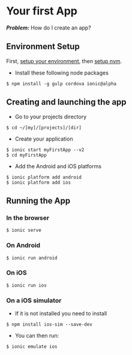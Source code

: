 # Your first App

***Problem:*** How do I create an app?

## Environment Setup

First, [setup your environment](../setup_1.md), then [setup nvm](../setup_2_nvm.md).

* Install these following node packages
```
$ npm install -g gulp cordova ionic@alpha
```

## Creating and launching the app

* Go to your projects directory
```
$ cd ~/[my]/[projects]/[dir]
```

* Create your application
```
$ ionic start myFirstApp --v2
$ cd myFirstApp
```

* Add the Android and iOS platforms
```
$ ionic platform add android
$ ionic platform add ios
```

## Running the App

### In the browser
```
$ ionic serve
```
### On Android
```
$ ionic run android
```
### On iOS
```
$ ionic run ios
```

### On a iOS simulator
* If it is not installed you need to install
```
$ npm install ios-sim --save-dev
```
* You can then run:
```
$ ionic emulate ios
```
